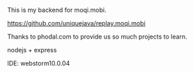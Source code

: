 This is my backend for moqi.mobi.

https://github.com/uniquejava/replay.moqi.mobi

Thanks to phodal.com to provide us so much projects to learn.

nodejs + express

IDE: webstorm10.0.04

